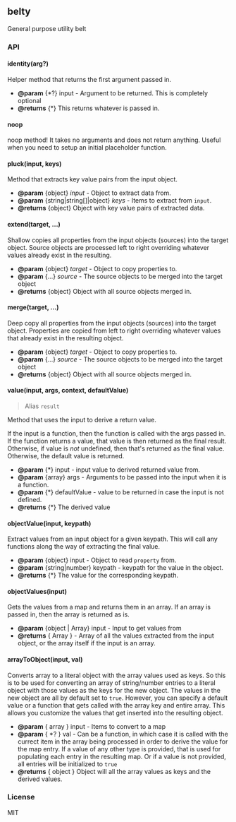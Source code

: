 ## belty
General purpose utility belt

### API


#### identity(arg?)

Helper method that returns the first argument passed in.

- **@param** {*?} input - Argument to be returned. This is completely optional
- **@returns** {*} This returns whatever is passed in.


#### noop

noop method! It takes no arguments and does not return anything. Useful when you need to setup an initial placeholder function.


#### pluck(input, keys)

Method that extracts key value pairs from the input object.

- **@param** {object} *input* - Object to extract data from.
- **@param** {string|string[]|object} *keys* - Items to extract from `input`.
- **@returns** {object} Object with key value pairs of extracted data.


#### extend(target, ...)

Shallow copies all properties from the input objects (sources) into the target object. Source objects are processed left to right overriding whatever values already exist in the resulting.

- **@param** {object} *target* - Object to copy properties to.
- **@param** {...} *source* - The source objects to be merged into the target object
- **@returns** {object} Object with all source objects merged in.


#### merge(target, ...)

Deep copy all properties from the input objects (sources) into the target object. Properties are copied from left to right overriding whatever values that already exist in the resulting object.

- **@param** {object} *target* - Object to copy properties to.
- **@param** {...} *source* - The source objects to be merged into the target object
- **@returns** {object} Object with all source objects merged in.


#### value(input, args, context, defaultValue)
> Alias `result`

Method that uses the input to derive a return value.

If the input is a function, then the function is called with the args passed in. If the function returns a value, that value is then returned as the final result. Otherwise, if value is *not* undefined, then that's returned as the final value. Otherwise, the default value is returned.

- **@param** {*} input - input value to derived returned value from.
- **@param** {array} args - Arguments to be passed into the input when it is a function.
- **@param** {*} defaultValue - value to be returned in case the input is not defined.
- **@returns** {*} The derived value


#### objectValue(input, keypath)

Extract values from an input object for a given keypath. This will call any functions along the way of extracting the final value.

- **@param** {object} input - Object to read `property` from.
- **@param** {string|number} keypath - keypath for the value in the object.
- **@returns** {*} The value for the corresponding keypath.



#### objectValues(input)

Gets the values from a map and returns them in an array. If an array is passed in, then the array is returned as is.

- **@param** {object | Array} input - Input to get values from
- **@returns** { Array } - Array of all the values extracted from the input object, or the array itself if the input is an array.



#### arrayToObject(input, val)

Converts array to a literal object with the array values used as keys. So this is to be used for converting an array of string/number entries to a literal object with those values as the keys for the new object. The values in the new object are all by default set to `true`. However, you can specify a default value or a function that gets called with the array key and entire array. This allows you customize the values that get inserted into the resulting object.

- **@param** { array } input - Items to convert to a map
- **@param** { *? } val - Can be a function, in which case it is called with the currect item in the array being processed in order to derive the value for the map entry. If a value of any other type is provided, that is used for populating each entry in the resulting map. Or if a value is not provided, all entries will be initialized to `true`
- **@returns** { object } Object will all the array values as keys and the derived values.



### License

MIT
